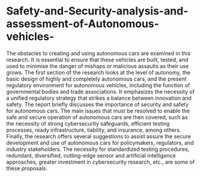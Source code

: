 # Safety-and-Security-analysis-and-assessment-of-Autonomous-vehicles-

The obstacles to creating and using autonomous cars are examined in this research. It is essential to ensure that these vehicles are built, tested, and used to minimise the danger of mishaps or malicious assaults as their use grows. The first section of the research looks at the level of autonomy, the basic design of highly and completely autonomous cars, and the present regulatory environment for autonomous vehicles, including the function of governmental bodies and trade associations. It emphasizes the necessity of a unified regulatory strategy that strikes a balance between innovation and safety. The report briefly discusses the importance of security and safety for autonomous cars. The main issues that must be resolved to enable the safe and secure operation of autonomous cars are then covered, such as the necessity of strong cybersecurity safeguards, efficient testing processes, ready infrastructure, liability, and insurance, among others. Finally, the research offers several suggestions to assist assure the secure development and use of autonomous cars for policymakers, regulators, and industry stakeholders. The necessity for standardized testing procedures, redundant, diversified, cutting-edge sensor and artificial intelligence approaches, greater investment in cybersecurity research, etc., are some of these proposals.

